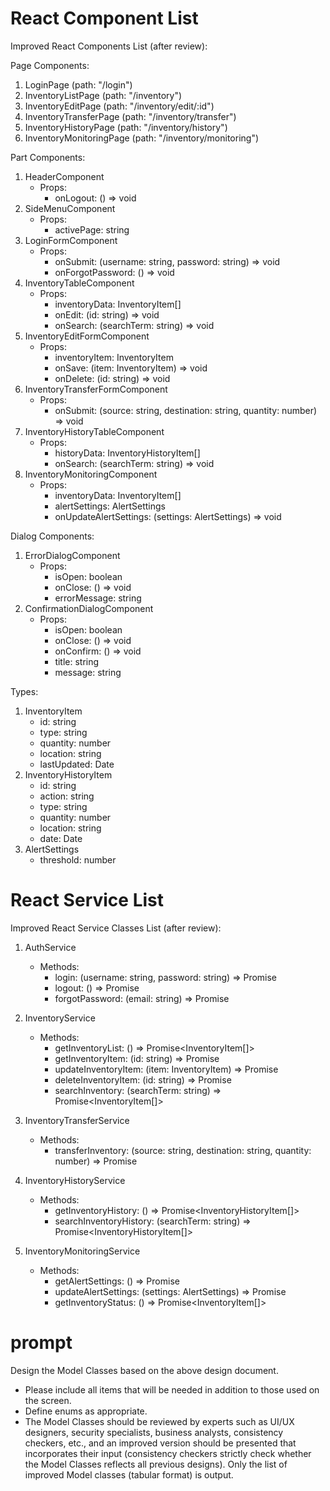 # React Component List
Improved React Components List (after review):

Page Components:
1. LoginPage (path: "/login")
2. InventoryListPage (path: "/inventory")
3. InventoryEditPage (path: "/inventory/edit/:id")
4. InventoryTransferPage (path: "/inventory/transfer")
5. InventoryHistoryPage (path: "/inventory/history")
6. InventoryMonitoringPage (path: "/inventory/monitoring")

Part Components:
1. HeaderComponent
   - Props:
     - onLogout: () => void
2. SideMenuComponent
   - Props:
     - activePage: string
3. LoginFormComponent
   - Props:
     - onSubmit: (username: string, password: string) => void
     - onForgotPassword: () => void
4. InventoryTableComponent
   - Props:
     - inventoryData: InventoryItem[]
     - onEdit: (id: string) => void
     - onSearch: (searchTerm: string) => void
5. InventoryEditFormComponent
   - Props:
     - inventoryItem: InventoryItem
     - onSave: (item: InventoryItem) => void
     - onDelete: (id: string) => void
6. InventoryTransferFormComponent
   - Props:
     - onSubmit: (source: string, destination: string, quantity: number) => void
7. InventoryHistoryTableComponent
   - Props:
     - historyData: InventoryHistoryItem[]
     - onSearch: (searchTerm: string) => void
8. InventoryMonitoringComponent
   - Props:
     - inventoryData: InventoryItem[]
     - alertSettings: AlertSettings
     - onUpdateAlertSettings: (settings: AlertSettings) => void

Dialog Components:
1. ErrorDialogComponent
   - Props:
     - isOpen: boolean
     - onClose: () => void
     - errorMessage: string
2. ConfirmationDialogComponent
   - Props:
     - isOpen: boolean
     - onClose: () => void
     - onConfirm: () => void
     - title: string
     - message: string

Types:
1. InventoryItem
   - id: string
   - type: string
   - quantity: number
   - location: string
   - lastUpdated: Date
2. InventoryHistoryItem
   - id: string
   - action: string
   - type: string
   - quantity: number
   - location: string
   - date: Date
3. AlertSettings
   - threshold: number

# React Service List
Improved React Service Classes List (after review):

1. AuthService
   - Methods:
     - login: (username: string, password: string) => Promise<void>
     - logout: () => Promise<void>
     - forgotPassword: (email: string) => Promise<void>

2. InventoryService
   - Methods:
     - getInventoryList: () => Promise<InventoryItem[]>
     - getInventoryItem: (id: string) => Promise<InventoryItem>
     - updateInventoryItem: (item: InventoryItem) => Promise<void>
     - deleteInventoryItem: (id: string) => Promise<void>
     - searchInventory: (searchTerm: string) => Promise<InventoryItem[]>

3. InventoryTransferService
   - Methods:
     - transferInventory: (source: string, destination: string, quantity: number) => Promise<void>

4. InventoryHistoryService
   - Methods:
     - getInventoryHistory: () => Promise<InventoryHistoryItem[]>
     - searchInventoryHistory: (searchTerm: string) => Promise<InventoryHistoryItem[]>

5. InventoryMonitoringService
   - Methods:
     - getAlertSettings: () => Promise<AlertSettings>
     - updateAlertSettings: (settings: AlertSettings) => Promise<void>
     - getInventoryStatus: () => Promise<InventoryItem[]>

# prompt
Design the Model Classes based on the above design document.
- Please include all items that will be needed in addition to those used on the screen.
- Define enums as appropriate.
- The Model Classes should be reviewed by experts such as UI/UX designers, security specialists, business analysts, consistency checkers, etc., and an improved version should be presented that incorporates their input (consistency checkers strictly check whether the Model Classes reflects all previous designs).
Only the list of improved Model classes (tabular format) is output.
